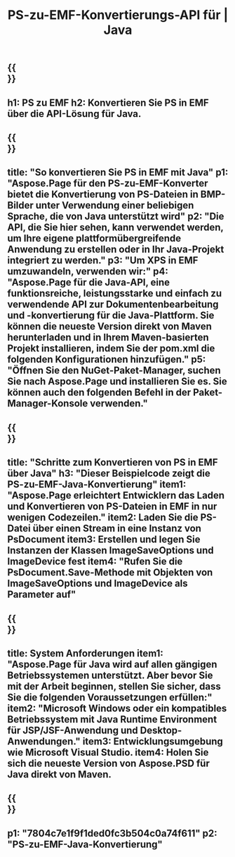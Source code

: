 ﻿---
translation: true
template: /_templates/_conversion-child-java.md
title: PS-zu-EMF-Konvertierungs-API für | Java
url: /java/conversion/ps-to-emf/
description: Beispiel-Java-Konvertierungscode für das PS-Format in eine EMF-Datei. Verwenden Sie diesen Beispielcode, um PS in EMF in jeder Web- oder Desktop-Java-basierten Anwendung zu konvertieren.
informat: PS
outformat: EMF
otherformats: XPS EPS
---

{{<section banner>}}
---
h1: PS zu EMF
h2: Konvertieren Sie PS in EMF über die API-Lösung für Java.
---

{{<section overview>}}
---
title: "So konvertieren Sie PS in EMF mit Java"
p1: "Aspose.Page für den PS-zu-EMF-Konverter bietet die Konvertierung von PS-Dateien in BMP-Bilder unter Verwendung einer beliebigen Sprache, die von Java unterstützt wird"
p2: "Die API, die Sie hier sehen, kann verwendet werden, um Ihre eigene plattformübergreifende Anwendung zu erstellen oder in Ihr Java-Projekt integriert zu werden."
p3: "Um XPS in EMF umzuwandeln, verwenden wir:"
p4: "Aspose.Page für die Java-API, eine funktionsreiche, leistungsstarke und einfach zu verwendende API zur Dokumentenbearbeitung und -konvertierung für die Java-Plattform. Sie können die neueste Version direkt von Maven herunterladen und in Ihrem Maven-basierten Projekt installieren, indem Sie der pom.xml die folgenden Konfigurationen hinzufügen."
p5: "Öffnen Sie den NuGet-Paket-Manager, suchen Sie nach Aspose.Page und installieren Sie es. Sie können auch den folgenden Befehl in der Paket-Manager-Konsole verwenden."
---

{{<section feature1>}}
---
title: "Schritte zum Konvertieren von PS in EMF über Java"
h3: "Dieser Beispielcode zeigt die PS-zu-EMF-Java-Konvertierung"
item1: "Aspose.Page erleichtert Entwicklern das Laden und Konvertieren von PS-Dateien in EMF in nur wenigen Codezeilen."
item2: Laden Sie die PS-Datei über einen Stream in eine Instanz von PsDocument
item3: Erstellen und legen Sie Instanzen der Klassen ImageSaveOptions und ImageDevice fest
item4: "Rufen Sie die PsDocument.Save-Methode mit Objekten von ImageSaveOptions und ImageDevice als Parameter auf"
---

{{<section feature2>}}
---
title: System Anforderungen
item1: "Aspose.Page für Java wird auf allen gängigen Betriebssystemen unterstützt. Aber bevor Sie mit der Arbeit beginnen, stellen Sie sicher, dass Sie die folgenden Voraussetzungen erfüllen:"
item2: "Microsoft Windows oder ein kompatibles Betriebssystem mit Java Runtime Environment für JSP/JSF-Anwendung und Desktop-Anwendungen."
item3: Entwicklungsumgebung wie Microsoft Visual Studio.
item4: Holen Sie sich die neueste Version von Aspose.PSD für Java direkt von Maven.
---

{{<section gist>}}
---
p1: "7804c7e1f9f1ded0fc3b504c0a74f611"
p2: "PS-zu-EMF-Java-Konvertierung"
---
